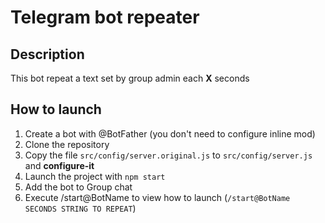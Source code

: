 # Telegram bot repeater

## Description
This bot repeat a text set by group admin each **X** seconds

## How to launch
1. Create a bot with @BotFather (you don't need to configure inline mod)
2. Clone the repository
3. Copy the file ```src/config/server.original.js``` to ```src/config/server.js``` and **configure-it**
4. Launch the project with ```npm start```
5. Add the bot to Group chat
6. Execute /start@BotName to view how to launch (```/start@BotName SECONDS STRING TO REPEAT```)

